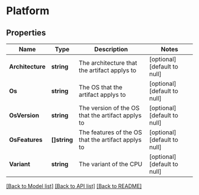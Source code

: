# Platform

## Properties
Name | Type | Description | Notes
------------ | ------------- | ------------- | -------------
**Architecture** | **string** | The architecture that the artifact applys to | [optional] [default to null]
**Os** | **string** | The OS that the artifact applys to | [optional] [default to null]
**OsVersion** | **string** | The version of the OS that the artifact applys to | [optional] [default to null]
**OsFeatures** | **[]string** | The features of the OS that the artifact applys to | [optional] [default to null]
**Variant** | **string** | The variant of the CPU | [optional] [default to null]

[[Back to Model list]](../README.md#documentation-for-models) [[Back to API list]](../README.md#documentation-for-api-endpoints) [[Back to README]](../README.md)

